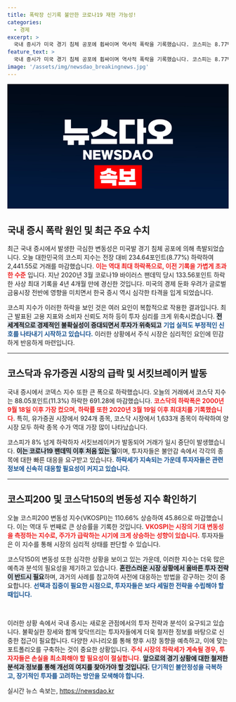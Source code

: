 ```yaml
---
title: 폭락장 신기록 불안한 코로나19 재현 가능성!
categories:
  - 경제
excerpt: >
  국내 증시가 미국 경기 침체 공포에 휩싸이며 역사적 폭락을 기록했습니다. 코스피는 8.77% 하락, 역대 최대 낙폭을 기록, 유가증권시장과 코스닥 모두 하락 종목이 급증하며 서킷브레이커가 발동되는 등 혼란이 가중되었습니다.
feature_text: >
  국내 증시가 미국 경기 침체 공포에 휩싸이며 역사적 폭락을 기록했습니다. 코스피는 8.77% 하락, 역대 최대 낙폭을 기록, 유가증권시장과 코스닥 모두 하락 종목이 급증하며 서킷브레이커가 발동되는 등 혼란이 가중되었습니다.
image: '/assets/img/newsdao_breakingnews.jpg'
---
```


<p><img src="/assets/img/newsdao_breakingnews.jpg" alt="ranknews 속보" /></p>

<h2 data-ke-size="size26">국내 증시 폭락 원인 및 최근 주요 수치</h2>

<p data-ke-size="size16">최근 국내 증시에서 발생한 극심한 변동성은 미국발 경기 침체 공포에 의해 촉발되었습니다. 오늘 대한민국의 코스피 지수는 전장 대비 234.64포인트(8.77%) 하락하여 2,441.55로 거래를 마감했습니다. <b><span style="color: #ee2323;">이는 역대 최대 하락폭으로, 이전 기록을 가볍게 초과한 수준</span></b> 입니다. 지난 2020년 3월 코로나19 바이러스 팬데믹 당시 133.56포인트 하락한 사상 최대 기록을 4년 4개월 만에 경신한 것입니다. 미국의 경제 둔화 우려가 글로벌 금융시장 전반에 영향을 미치면서 한국 증시 역시 심각한 타격을 입게 되었습니다.</p>

<p data-ke-size="size16">코스피 지수가 이러한 하락을 보인 것은 여러 요인이 복합적으로 작용한 결과입니다. 최근 발표된 고용 지표와 소비자 신뢰도 저하 등이 투자 심리를 크게 위축시켰습니다. <b><span style="background-color: #21538527;">전 세계적으로 경제적인 불확실성이 증대되면서 투자가 위축되고</span></b> <b><span style="color: #1a5490;">기업 실적도 부정적인 신호를 나타내기 시작하고 있습니다.</span></b> 이러한 상황에서 주식 시장은 심리적인 요인에 민감하게 반응하게 마련입니다.</p>

<hr>

<h2 data-ke-size="size26">코스닥과 유가증권 시장의 급락 및 서킷브레이커 발동</h2>

<p data-ke-size="size16">국내 증시에서 코덱스 지수 또한 큰 폭으로 하락했습니다. 오늘의 거래에서 코스닥 지수는 88.05포인트(11.3%) 하락한 691.28에 마감했습니다. <b><span style="color: #ee2323;">코스닥의 하락폭은 2000년 9월 18일 이후 가장 컸으며, 하락률 또한 2020년 3월 19일 이후 최대치를 기록했습니다.</span></b> 특히, 유가증권 시장에서 924개 종목, 코스닥 시장에서 1,633개 종목이 하락하여 양 시장 모두 하락 종목 수가 역대 가장 많이 나타났습니다.</p>

<p data-ke-size="size16">코스피가 8% 넘게 하락하자 서킷브레이커가 발동되어 거래가 일시 중단이 발생했습니다. <b><span style="background-color: #21538527;">이는 코로나19 팬데믹 이후 처음 있는 일</span></b>이며, 투자자들은 불안감 속에서 각각의 종목에 대한 빠른 대응을 요구받고 있습니다. <b><span style="color: #1a5490;">하락세가 지속되는 가운데 투자자들은 관련 정보에 신속히 대응할 필요성이 커지고 있습니다.</span></b></p>

<hr>

<h2 data-ke-size="size26">코스피200 및 코스닥150의 변동성 지수 확인하기</h2>

<p data-ke-size="size16">오늘 코스피200 변동성 지수(VKOSPI)는 110.66% 상승하여 45.86으로 마감했습니다. 이는 역대 두 번째로 큰 상승률을 기록한 것입니다. <b><span style="color: #ee2323;">VKOSPI는 시장의 기대 변동성을 측정하는 지수로, 주가가 급락하는 시기에 크게 상승하는 성향이 있습니다.</span></b> 투자자들은 이 지수를 통해 시장의 심리적 상태를 판단할 수 있습니다.</p>

<p data-ke-size="size16">코스닥150의 변동성 또한 심각한 상황을 보이고 있는 가운데, 이러한 지수는 더욱 많은 예측과 분석의 필요성을 제기하고 있습니다. <b><span style="background-color: #21538527;">혼란스러운 시장 상황에서 올바른 투자 전략이 반드시 필요</span></b>하며, 과거의 사례를 참고하여 사전에 대응하는 방법을 강구하는 것이 중요합니다. <b><span style="color: #1a5490;">선택과 집중이 필요한 시점으로, 투자자들은 보다 세밀한 전략을 수립해야 할 때입니다.</span></b></p>

<p data-ke-size="size16">&nbsp;</p> 

<p>이러한 상황 속에서 국내 증시는 새로운 관점에서의 투자 전략과 분석이 요구되고 있습니다. 불확실한 장세와 함께 맞닥뜨리는 투자자들에게 더욱 철저한 정보를 바탕으로 신중한 접근이 필요합니다. 다양한 시나리오를 통해 향후 시장 동향을 예측하고, 이에 맞는 포트폴리오를 구축하는 것이 중요한 상황입니다. <b><span style="color: #ee2323;">주식 시장의 하락세가 계속될 경우, 투자자들은 손실을 최소화해야 할 필요성이 절실합니다.</span></b> <b><span style="background-color: #21538527;">앞으로의 경기 상황에 대한 철저한 분석과 정보를 통해 개선의 여지를 찾아가야 할 것입니다.</span></b> <b><span style="color: #1a5490;">단기적인 불안정성을 극복하고, 장기적인 투자를 고려하는 방안을 모색해야 합니다.</span></b></p>
실시간 뉴스 속보는, <a href="https://newsdao.kr" rel="dofollow">https://newsdao.kr</a>


